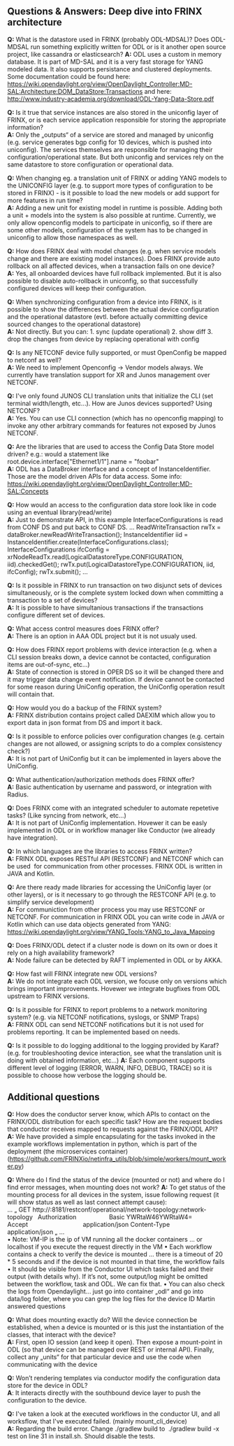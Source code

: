 ## Questions & Answers: Deep dive into FRINX architecture

**Q:** What is the datastore used in FRINX (probably ODL-MDSAL)? Does ODL-MDSAL run something explicitly written for ODL or is it another open source project, like cassandra or elasticsearch?
**A:** ODL uses a custom in memory database. It is part of MD-SAL and it is a very fast storage for YANG modeled data. It also supports persistance and clustered deployments.  
Some documentation could be found here:   https://wiki.opendaylight.org/view/OpenDaylight_Controller:MD-SAL:Architecture:DOM_DataStore:Transactions 
and here: http://www.industry-academia.org/download/ODL-Yang-Data-Store.pdf

**Q:** Is it true that service instances are also stored in the uniconfig layer of FRINX, or is each service application responsible for storing the appropriate information?  
**A:** Only the „outputs“ of a service are stored and managed by uniconfig (e.g. service generates bgp config for 10 devices, which is pushed into uniconfig). The services themselves are responsible for managing their configuration/operational state. But both uniconfig and services rely on the same datastore to store configuration or operational data.

**Q:** When changing eg. a translation unit of FRINX or adding YANG models to the UNICONFIG layer (e.g. to support more types of configuration to be stored in FRINX) - is it possible to load the new models or add support for more features in run time?  
**A:** Adding a new unit for existing model in runtime is possible. Adding both a unit + models into the system is also possible at runtime. Currently, we only allow openconfig models to participate in uniconfig, so if there are some other models, configuration of the system has to be changed in uniconfig to allow those namespaces as well.

**Q:** How does FRINX deal with model changes (e.g. when service models change and there are existing model instances). Does FRINX provide auto rollback on all affected devices, when a transaction fails on one device?  
**A:** Yes, all onboarded devices have full rollback implemented. But it is also possible to disable auto-rollback in uniconfig, so that successfully configured devices will keep their configuration.

**Q:** When synchronizing configuration from a device into FRINX, is it possible to show the differences between the actual device configuration and the operational datastore (evtl. before actually committing device sourced changes to the operational datastore)  
**A:** Not directly. But you can: 1. sync (update operational) 2. show diff 3. drop the changes from device by replacing operational with config

**Q:** Is any NETCONF device fully supported, or must OpenConfig be mapped to netconf as well?  
**A:** We need to implement Openconfig -> Vendor models always. We currently have translation support for XR and Junos management over NETCONF.

**Q:** I've only found JUNOS CLI translation units that initialize the CLI (set terminal width/length, etc...). How are Junos devices supported? Using NETCONF?  
**A:** Yes. You can use CLI connection (which has no openconfig mapping) to invoke any other arbitrary commands for features not exposed by Junos NETCONF.

**Q:** Are the libraries that are used to access the Config Data Store model driven? e.g.: would a statement like root.device.interface["Ethernet1/1"].name = "foobar"  
**A:** ODL has a DataBroker interface and a concept of InstanceIdentifier. Those are the model driven APIs for data access. Some info: 
https://wiki.opendaylight.org/view/OpenDaylight_Controller:MD-SAL:Concepts

**Q:** How would an access to the configuration data store look like in code using an eventual library(read/write)  
**A:** Just to demonstrate API, in this example InterfaceConfigurations is read from CONF DS and put back to CONF DS. 
...
ReadWriteTransaction rwTx = dataBroker.newReadWriteTransaction();
InstanceIdentifier<InterfaceConfigurations> iid = InstanceIdentifier.create(InterfaceConfigurations.class);
InterfaceConfigurations ifcConfig = xrNodeReadTx.read(LogicalDatastoreType.CONFIGURATION, iid).checkedGet();
rwTx.put(LogicalDatastoreType.CONFIGURATION, iid, ifcConfig);
rwTx.submit();
...  

**Q:** Is it possible in FRINX to run transaction on two disjunct sets of devices simultaneously, or is the complete system locked down when committing a transaction to a set of devices?  
**A:** It is possible to have simultanious transactions if the transactions configure different set of devices.

**Q:** What access control measures does FRINX offer?  
**A:** There is an option in AAA ODL project but it is not usualy used.

**Q:** How does FRINX report problems with device interaction (e.g. when a CLI session breaks down, a device cannot be contacted, configuration items are out-of-sync, etc...)  
**A:** State of connection is stored in OPER DS so it will be changed there and it may trigger data change event notification. If device cannot be contacted for some reason during UniConfig operation, the UniConfig operation result will contain that.

**Q:** How would you do a backup of the FRINX system?  
**A:** FRINX distribution contains project called DAEXIM which allow you to export data in json format from DS and import it back.

**Q:** Is it possible to enforce policies over configuration changes (e.g. certain changes are not allowed, or assigning scripts to do a complex consistency check?)  
**A:** It is not part of UniConfig but it can be implemented in layers above the UniConfig.

**Q:** What authentication/authorization methods does FRINX offer?  
**A:** Basic authentication by username and password, or integration with Radius.

**Q:** Does FRINX come with an integrated scheduler to automate repetetive tasks? (Like syncing from network, etc...)  
**A:** It is not part of UniConfig implementation. Hovewer it can be easly implemented in ODL or in workflow manager like Conductor (we already have integration).

**Q:** In which languages are the libraries to access FRINX written?  
**A:** FRINX ODL exposes RESTful API (RESTCONF) and NETCONF which can be used  for communication from other processes. FRINX ODL is written in JAVA and Kotlin.

**Q:** Are there ready made libraries for accessing the UniConfig layer (or other layers), or is it necessary to go through the RESTCONF API (e.g. to simplify service development)  
**A:** For communiction from other process you may use RESTCONF or NETCONF. For communication in FRINX ODL you can write code in JAVA or Kotlin which can use data objects generated from YANG:
https://wiki.opendaylight.org/view/YANG_Tools:YANG_to_Java_Mapping

**Q:** Does FRINX/ODL detect if a cluster node is down on its own or does it rely on a high availability framework?  
**A:** Node failure can be detected by RAFT implemented in ODL or by AKKA.

**Q:** How fast will FRINX integrate new ODL versions?  
**A:** We do not integrate each ODL version, we focuse only on versions which brings important improvements. Hovewer we integrate bugfixes from ODL upstream to FRINX versions.

**Q:** Is it possible for FRINX to report problems to a network monitoring system? (e.g. via NETCONF notifications, syslogs, or SNMP Traps)  
**A:** FRINX ODL can send NETCONF notifications but it is not used for problems reporting. It can be implemented based on needs.

**Q:** Is it possible to do logging additional to the logging provided by Karaf? (e.g. for troubleshooting device interaction, see what the translation unit is doing with obtained information, etc...)
**A:** Each component supports different level of logging (ERROR, WARN, INFO, DEBUG, TRACE) so it is possible to choose how verbose the logging should be.

## Additional questions

**Q:** How does the conductor server know, which APIs to contact on the FRINX/ODL distribution for each specific task? How are the request bodies that conductor receives mapped to requests against the FRINX/ODL API?  
**A:** We have provided a simple encapsulating for the tasks invoked in the example workflows implementation in python, which is part of the deployment (the microservices container) (https://github.com/FRINXio/netinfra_utils/blob/simple/workers/mount_worker.py)

**Q:** Where do I find the status of the device (mounted or not) and where do I find error messages, when mounting does not work?
**A:** To get status of the mounting process for all devices in the system, issue following request (it will show status as well as last connect attempt cause):  
...
„
GET http://<VM-IP>:8181/restconf/operational/network-topology:network-topology  
Authorization                   Basic YWRtaW46YWRtaW4=
Accept                                application/json
Content-Type                   application/json
„
...  
    • Note: VM-IP is the ip of VM running all the docker containers ... or localhost if you execute the request directly in the VM
    • Each workflow contains a check to verify the device is mounted ... there is a timeout of 20 * 5 seconds and if the device is not mounted in that time, the workflow fails
    • It should be visible from the Conductor UI which tasks failed and their output (with details why). If it’s not, some output/log might be omitted between the workflow, task and ODL. We can fix that.
    • You can also check the logs from Opendaylight... just go into container „odl“ and go into data/log folder, where you can grep the log files for the device ID
Martin answered questions

**Q:** What does mounting exactly do? Will the device connection be established, when a device is mounted or is this just the instantiation of the classes, that interact with the device?  
**A:** First, open IO session (and keep it open). Then expose a mount-point in ODL (so that device can be managed over REST or internal API). Finally, collect any „units“ for that particular device and use the code when communicating with the device

**Q:** Won’t rendering templates via conductor modify the configuration data store for the device in ODL?  
**A**: It interacts directly with the southbound device layer to push the configuration to the device.

**Q:** I've taken a look at the executed workflows in the conductor UI, and all worksflow, that I've executed failed. (mainly mount_cli_device)  
**A:** Regarding the build error. Change ./gradlew build to  ./gradlew build -x test on line 31 in install.sh. Should disable the tests.
